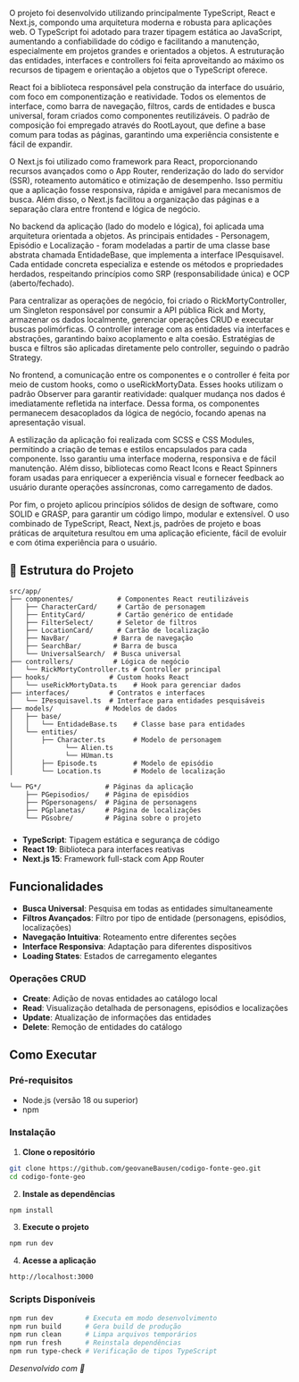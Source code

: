 O projeto foi desenvolvido utilizando principalmente TypeScript, React e Next.js, compondo uma arquitetura moderna e robusta para aplicações web. O TypeScript foi adotado para trazer tipagem estática ao JavaScript, aumentando a confiabilidade do código e facilitando a manutenção, especialmente em projetos grandes e orientados a objetos. A estruturação das entidades, interfaces e controllers foi feita aproveitando ao máximo os recursos de tipagem e orientação a objetos que o TypeScript oferece.

React foi a biblioteca responsável pela construção da interface do usuário, com foco em componentização e reatividade. Todos os elementos de interface, como barra de navegação, filtros, cards de entidades e busca universal, foram criados como componentes reutilizáveis. O padrão de composição foi empregado através do RootLayout, que define a base comum para todas as páginas, garantindo uma experiência consistente e fácil de expandir.

O Next.js foi utilizado como framework para React, proporcionando recursos avançados como o App Router, renderização do lado do servidor (SSR), roteamento automático e otimização de desempenho. Isso permitiu que a aplicação fosse responsiva, rápida e amigável para mecanismos de busca. Além disso, o Next.js facilitou a organização das páginas e a separação clara entre frontend e lógica de negócio.

No backend da aplicação (lado do modelo e lógica), foi aplicada uma arquitetura orientada a objetos. As principais entidades - Personagem, Episódio e Localização - foram modeladas a partir de uma classe base abstrata chamada EntidadeBase, que implementa a interface IPesquisavel. Cada entidade concreta especializa e estende os métodos e propriedades herdados, respeitando princípios como SRP (responsabilidade única) e OCP (aberto/fechado).

Para centralizar as operações de negócio, foi criado o RickMortyController, um Singleton responsável por consumir a API pública Rick and Morty, armazenar os dados localmente, gerenciar operações CRUD e executar buscas polimórficas. O controller interage com as entidades via interfaces e abstrações, garantindo baixo acoplamento e alta coesão. Estratégias de busca e filtros são aplicadas diretamente pelo controller, seguindo o padrão Strategy.

No frontend, a comunicação entre os componentes e o controller é feita por meio de custom hooks, como o useRickMortyData. Esses hooks utilizam o padrão Observer para garantir reatividade: qualquer mudança nos dados é imediatamente refletida na interface. Dessa forma, os componentes permanecem desacoplados da lógica de negócio, focando apenas na apresentação visual.

A estilização da aplicação foi realizada com SCSS e CSS Modules, permitindo a criação de temas e estilos encapsulados para cada componente. Isso garantiu uma interface moderna, responsiva e de fácil manutenção. Além disso, bibliotecas como React Icons e React Spinners foram usadas para enriquecer a experiência visual e fornecer feedback ao usuário durante operações assíncronas, como carregamento de dados.

Por fim, o projeto aplicou princípios sólidos de design de software, como SOLID e GRASP, para garantir um código limpo, modular e extensível. O uso combinado de TypeScript, React, Next.js, padrões de projeto e boas práticas de arquitetura resultou em uma aplicação eficiente, fácil de evoluir e com ótima experiência para o usuário.

## 📁 Estrutura do Projeto

```
src/app/
├── componentes/           # Componentes React reutilizáveis
│   ├── CharacterCard/     # Cartão de personagem
│   ├── EntityCard/        # Cartão genérico de entidade
│   ├── FilterSelect/      # Seletor de filtros
│   ├── LocationCard/      # Cartão de localização
│   ├── NavBar/           # Barra de navegação
│   ├── SearchBar/        # Barra de busca
│   └── UniversalSearch/  # Busca universal
├── controllers/          # Lógica de negócio
│   └── RickMortyController.ts # Controller principal
├── hooks/               # Custom hooks React
│   └── useRickMortyData.ts    # Hook para gerenciar dados
├── interfaces/          # Contratos e interfaces
│   └── IPesquisavel.ts  # Interface para entidades pesquisáveis
├── models/             # Modelos de dados
│   ├── base/
│   │   └── EntidadeBase.ts    # Classe base para entidades
│   └── entities/
│       ├── Character.ts       # Modelo de personagem
│             └── Alien.ts        
│             └── HUman.ts       
│       ├── Episode.ts         # Modelo de episódio
│       └── Location.ts        # Modelo de localização

└── PG*/                # Páginas da aplicação
    ├── PGepisodios/    # Página de episódios
    ├── PGpersonagens/  # Página de personagens
    ├── PGplanetas/     # Página de localizações
    └── PGsobre/        # Página sobre o projeto
```

### 
- **TypeScript**: Tipagem estática e segurança de código
- **React 19**: Biblioteca para interfaces reativas
- **Next.js 15**: Framework full-stack com App Router

## Funcionalidades
- **Busca Universal**: Pesquisa em todas as entidades simultaneamente
- **Filtros Avançados**: Filtro por tipo de entidade (personagens, episódios, localizações)
- **Navegação Intuitiva**: Roteamento entre diferentes seções
- **Interface Responsiva**: Adaptação para diferentes dispositivos
- **Loading States**: Estados de carregamento elegantes

### Operações CRUD
- **Create**: Adição de novas entidades ao catálogo local
- **Read**: Visualização detalhada de personagens, episódios e localizações
- **Update**: Atualização de informações das entidades
- **Delete**: Remoção de entidades do catálogo

## Como Executar

### Pré-requisitos
- Node.js (versão 18 ou superior)
- npm 

### Instalação

1. **Clone o repositório**
```bash
git clone https://github.com/geovaneBausen/codigo-fonte-geo.git
cd codigo-fonte-geo
```

2. **Instale as dependências**
```bash
npm install
```

3. **Execute o projeto**
```bash
npm run dev
```

4. **Acesse a aplicação**
```
http://localhost:3000
```

### Scripts Disponíveis

```bash
npm run dev        # Executa em modo desenvolvimento
npm run build      # Gera build de produção
npm run clean      # Limpa arquivos temporários
npm run fresh      # Reinstala dependências
npm run type-check # Verificação de tipos TypeScript
```
*Desenvolvido com 💚*
